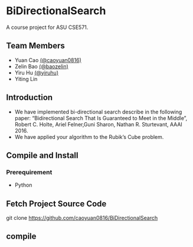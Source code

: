 # BiDirectionalSearch
A course project for ASU CSE571.
## Team Members
- Yuan Cao [(@caoyuan0816)](https://github.com/caoyuan0816)
- Zelin Bao [(@baozelin)](https://github.com/baozelin)
- Yiru Hu [(@yiruhu)](https://github.com/yiruhu) 
- Yiting Lin
## Introduction
- We have implemented bi-directional search describe in the following paper: “Bidirectional Search That Is Guaranteed to Meet in the Middle”, Robert C. Holte, Ariel Felner,Guni Sharon, Nathan R. Sturtevant, AAAI 2016. 
- We have applied your algorithm to the Rubik’s Cube problem.
## Compile and Install
### Prerequirement
- Python
## Fetch Project Source Code
git clone https://github.com/caoyuan0816/BiDirectionalSearch
## compile



